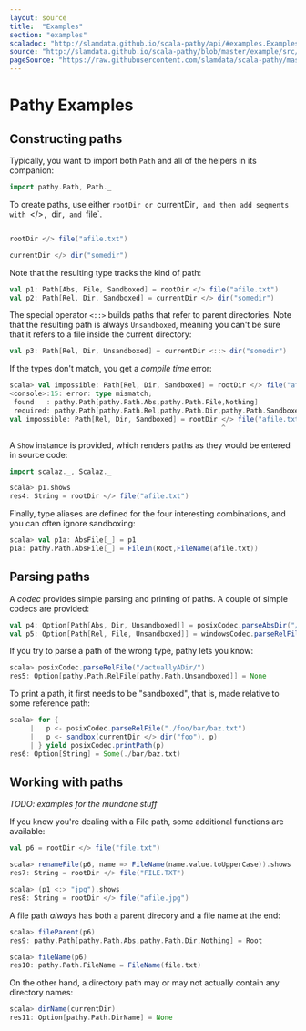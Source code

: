 ```yaml
---
layout: source
title:  "Examples"
section: "examples"
scaladoc: "http://slamdata.github.io/scala-pathy/api/#examples.ExamplesExamples"
source: "http://slamdata.github.io/scala-pathy/blob/master/example/src/main/scala/Examples.scala"
pageSource: "https://raw.githubusercontent.com/slamdata/scala-pathy/master/docs/src/main/tut/examples.md"
---
```

# Pathy Examples

## Constructing paths

Typically, you want to import both `Path` and all of the helpers in its companion:
```scala
import pathy.Path, Path._
```

To create paths, use either `rootDir or `currentDir`, and then add segments with `</>`, `dir`, and `file`.
```scala

rootDir </> file("afile.txt")

currentDir </> dir("somedir")
```

Note that the resulting type tracks the kind of path:
```scala
val p1: Path[Abs, File, Sandboxed] = rootDir </> file("afile.txt")
val p2: Path[Rel, Dir, Sandboxed] = currentDir </> dir("somedir")
```

The special operator `<::>` builds paths that refer to parent directories. Note that the resulting path is always `Unsandboxed`, meaning you can't be sure that it refers to a file inside the current directory:
```scala
val p3: Path[Rel, Dir, Unsandboxed] = currentDir <::> dir("somedir")
```

If the types don't match, you get a _compile time_ error:
```scala
scala> val impossible: Path[Rel, Dir, Sandboxed] = rootDir </> file("afile.txt")
<console>:15: error: type mismatch;
 found   : pathy.Path[pathy.Path.Abs,pathy.Path.File,Nothing]
 required: pathy.Path[pathy.Path.Rel,pathy.Path.Dir,pathy.Path.Sandboxed]
val impossible: Path[Rel, Dir, Sandboxed] = rootDir </> file("afile.txt")
                                                    ^
```

A `Show` instance is provided, which renders paths as they would be entered in source code:
```scala
import scalaz._, Scalaz._
```
```scala
scala> p1.shows
res4: String = rootDir </> file("afile.txt")
```

Finally, type aliases are defined for the four interesting combinations, and you can often ignore sandboxing:
```scala
scala> val p1a: AbsFile[_] = p1
p1a: pathy.Path.AbsFile[_] = FileIn(Root,FileName(afile.txt))
```

## Parsing paths

A _codec_ provides simple parsing and printing of paths. A couple of simple codecs are provided:

```scala
val p4: Option[Path[Abs, Dir, Unsandboxed]] = posixCodec.parseAbsDir("/")
val p5: Option[Path[Rel, File, Unsandboxed]] = windowsCodec.parseRelFile(".\\My Documents\\bob.bmp")
```

If you try to parse a path of the wrong type, pathy lets you know:
```scala
scala> posixCodec.parseRelFile("/actuallyADir/")
res5: Option[pathy.Path.RelFile[pathy.Path.Unsandboxed]] = None
```

To print a path, it first needs to be "sandboxed", that is, made relative to some reference path:
```scala
scala> for {
     |   p <- posixCodec.parseRelFile("./foo/bar/baz.txt")
     |   p <- sandbox(currentDir </> dir("foo"), p)
     | } yield posixCodec.printPath(p)
res6: Option[String] = Some(./bar/baz.txt)
```


## Working with paths

_TODO: examples for the mundane stuff_

If you know you're dealing with a File path, some additional functions are available:

```scala
val p6 = rootDir </> file("file.txt")
```
```scala
scala> renameFile(p6, name => FileName(name.value.toUpperCase)).shows
res7: String = rootDir </> file("FILE.TXT")

scala> (p1 <:> "jpg").shows
res8: String = rootDir </> file("afile.jpg")
```

A file path _always_ has both a parent direcory and a file name at the end:
```scala
scala> fileParent(p6)
res9: pathy.Path[pathy.Path.Abs,pathy.Path.Dir,Nothing] = Root

scala> fileName(p6)
res10: pathy.Path.FileName = FileName(file.txt)
```

On the other hand, a directory path may or may not actually contain any directory names:
```scala
scala> dirName(currentDir)
res11: Option[pathy.Path.DirName] = None
```
